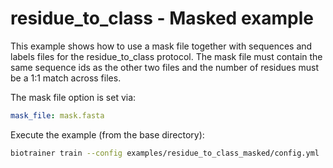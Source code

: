 # residue_to_class - Masked example

This example shows how to use a mask file together with sequences and labels files for the residue_to_class protocol.
The mask file must contain the same sequence ids as the other two files and the number of residues must be a 1:1 match
across files.

The mask file option is set via:
```yaml
mask_file: mask.fasta
```

Execute the example (from the base directory):
```bash
biotrainer train --config examples/residue_to_class_masked/config.yml
```
